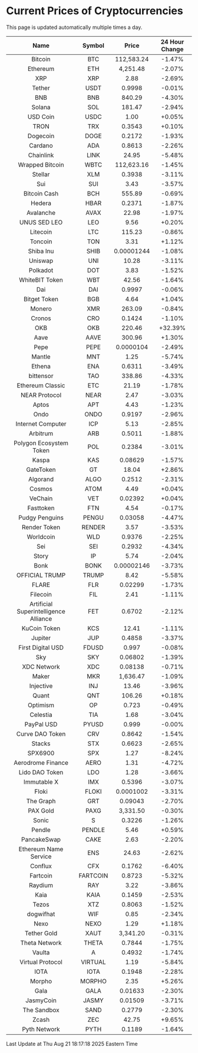 # Current Prices of Cryptocurrencies
This page is updated automatically multiple times a day.

| Name | Symbol | Price | 24 Hour Change |
| :---: |:---:| :---: | :---: |
| Bitcoin | BTC | 112,583.24 | -1.47% |
| Ethereum | ETH | 4,251.48 | -2.07% |
| XRP | XRP | 2.88 | -2.69% |
| Tether | USDT | 0.9998 | -0.01% |
| BNB | BNB | 840.29 | -4.30% |
| Solana | SOL | 181.47 | -2.94% |
| USD Coin | USDC | 1.00 | +0.05% |
| TRON | TRX | 0.3543 | +0.10% |
| Dogecoin | DOGE | 0.2172 | -1.93% |
| Cardano | ADA | 0.8613 | -2.26% |
| Chainlink | LINK | 24.95 | -5.48% |
| Wrapped Bitcoin | WBTC | 112,623.16 | -1.45% |
| Stellar | XLM | 0.3938 | -3.11% |
| Sui | SUI | 3.43 | -3.57% |
| Bitcoin Cash | BCH | 555.89 | -0.69% |
| Hedera | HBAR | 0.2371 | -1.87% |
| Avalanche | AVAX | 22.98 | -1.97% |
| UNUS SED LEO | LEO | 9.56 | +0.20% |
| Litecoin | LTC | 115.23 | -0.86% |
| Toncoin | TON | 3.31 | +1.12% |
| Shiba Inu | SHIB | 0.00001244 | -1.08% |
| Uniswap | UNI | 10.28 | -3.11% |
| Polkadot | DOT | 3.83 | -1.52% |
| WhiteBIT Token | WBT | 42.56 | -1.64% |
| Dai | DAI | 0.9997 | -0.06% |
| Bitget Token | BGB | 4.64 | +1.04% |
| Monero | XMR | 263.09 | -0.84% |
| Cronos | CRO | 0.1424 | -1.10% |
| OKB | OKB | 220.46 | +32.39% |
| Aave | AAVE | 300.96 | +1.30% |
| Pepe | PEPE | 0.0000104 | -2.49% |
| Mantle | MNT | 1.25 | -5.74% |
| Ethena | ENA | 0.6311 | -3.49% |
| bittensor | TAO | 338.86 | -4.33% |
| Ethereum Classic | ETC | 21.19 | -1.78% |
| NEAR Protocol | NEAR | 2.47 | -3.03% |
| Aptos | APT | 4.43 | -1.23% |
| Ondo | ONDO | 0.9197 | -2.96% |
| Internet Computer | ICP | 5.13 | -2.85% |
| Arbitrum | ARB | 0.5011 | -1.88% |
| Polygon Ecosystem Token | POL | 0.2384 | -3.01% |
| Kaspa | KAS | 0.08629 | -1.57% |
| GateToken | GT | 18.04 | +2.86% |
| Algorand | ALGO | 0.2512 | -2.31% |
| Cosmos | ATOM | 4.49 | +0.04% |
| VeChain | VET | 0.02392 | +0.04% |
| Fasttoken | FTN | 4.54 | -0.17% |
| Pudgy Penguins | PENGU | 0.03058 | -4.47% |
| Render Token | RENDER | 3.57 | -3.53% |
| Worldcoin | WLD | 0.9376 | -2.25% |
| Sei | SEI | 0.2932 | -4.34% |
| Story | IP | 5.74 | -2.04% |
| Bonk | BONK | 0.00002146 | -3.73% |
| OFFICIAL TRUMP | TRUMP | 8.42 | -5.58% |
| FLARE | FLR | 0.02299 | -1.73% |
| Filecoin | FIL | 2.41 | -1.11% |
| Artificial Superintelligence Alliance | FET | 0.6702 | -2.12% |
| KuCoin Token | KCS | 12.41 | -1.11% |
| Jupiter | JUP | 0.4858 | -3.37% |
| First Digital USD | FDUSD | 0.997 | -0.08% |
| Sky | SKY | 0.06802 | -1.39% |
| XDC Network | XDC | 0.08138 | -0.71% |
| Maker | MKR | 1,636.47 | -1.09% |
| Injective | INJ | 13.46 | -3.96% |
| Quant | QNT | 106.26 | +0.18% |
| Optimism | OP | 0.723 | -0.49% |
| Celestia | TIA | 1.68 | -3.04% |
| PayPal USD | PYUSD | 0.999 | -0.00% |
| Curve DAO Token | CRV | 0.8642 | -1.54% |
| Stacks | STX | 0.6623 | -2.65% |
| SPX6900 | SPX | 1.27 | -8.24% |
| Aerodrome Finance | AERO | 1.31 | -4.72% |
| Lido DAO Token | LDO | 1.28 | -3.66% |
| Immutable X | IMX | 0.5396 | -3.07% |
| Floki | FLOKI | 0.0001002 | -3.31% |
| The Graph | GRT | 0.09043 | -2.70% |
| PAX Gold | PAXG | 3,331.50 | -0.30% |
| Sonic | S | 0.3226 | -1.26% |
| Pendle | PENDLE | 5.46 | +0.59% |
| PancakeSwap | CAKE | 2.63 | -2.20% |
| Ethereum Name Service | ENS | 24.63 | -2.62% |
| Conflux | CFX | 0.1762 | -6.40% |
| Fartcoin | FARTCOIN | 0.8723 | -5.32% |
| Raydium | RAY | 3.22 | -3.86% |
| Kaia | KAIA | 0.1459 | -2.53% |
| Tezos | XTZ | 0.8063 | -1.52% |
| dogwifhat | WIF | 0.85 | -2.34% |
| Nexo | NEXO | 1.29 | +1.18% |
| Tether Gold | XAUT | 3,341.20 | -0.31% |
| Theta Network | THETA | 0.7844 | -1.75% |
| Vaulta | A | 0.4932 | -1.74% |
| Virtual Protocol | VIRTUAL | 1.19 | -5.84% |
| IOTA | IOTA | 0.1948 | -2.28% |
| Morpho | MORPHO | 2.35 | +5.26% |
| Gala | GALA | 0.01633 | -2.30% |
| JasmyCoin | JASMY | 0.01509 | -3.71% |
| The Sandbox | SAND | 0.2779 | -2.30% |
| Zcash | ZEC | 42.75 | +9.65% |
| Pyth Network | PYTH | 0.1189 | -1.64% |

Last Update at Thu Aug 21 18:17:18 2025 Eastern Time